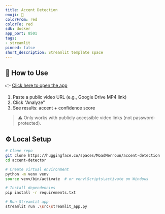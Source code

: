 ```yaml
---
title: Accent Detection
emoji: 🚀
colorFrom: red
colorTo: red
sdk: docker
app_port: 8501
tags:
- streamlit
pinned: false
short_description: Streamlit template space
---
```


## 🚀 How to Use
👉 [Click here to open the app](https://huggingface.co/spaces/MoadMerroun/accent-detection)

1. Paste a public video URL (e.g., Google Drive MP4 link)
2. Click "Analyze"
3. See results: accent + confidence score

> ⚠️ Only works with publicly accessible video links (not password-protected).


## ⚙️ Local Setup

```bash
# Clone repo
git clone https://huggingface.co/spaces/MoadMerroun/accent-detection
cd accent-detector

# Create virtual environment
python -m venv venv
source venv/bin/activate  # or venv\Scripts\activate on Windows

# Install dependencies
pip install -r requirements.txt

# Run Streamlit app
streamlit run .\src\streamlit_app.py
```

